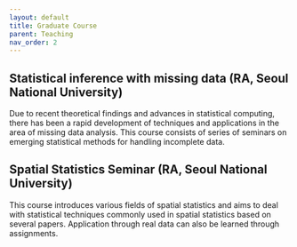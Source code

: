 ```yaml
---
layout: default
title: Graduate Course
parent: Teaching
nav_order: 2
---
```


## Statistical inference with missing data (RA, Seoul National University)
Due to recent theoretical findings and advances in statistical computing, there has been a rapid development of techniques and applications in the area of missing data analysis. This course consists of series of seminars on emerging statistical methods for handling incomplete data.

## Spatial Statistics Seminar (RA, Seoul National University)
This course introduces various fields of spatial statistics and aims to deal with statistical techniques commonly used in spatial statistics based on several papers. Application through real data can also be learned through assignments.


